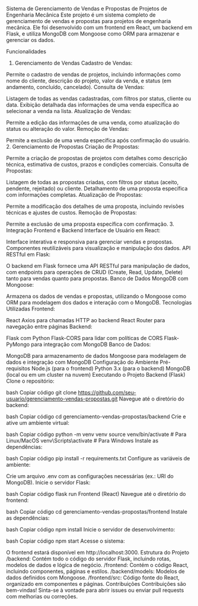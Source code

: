 Sistema de Gerenciamento de Vendas e Propostas de Projetos de Engenharia Mecânica
Este projeto é um sistema completo de gerenciamento de vendas e propostas para projetos de engenharia mecânica. Ele foi desenvolvido com um frontend em React, um backend em Flask, e utiliza MongoDB com Mongoose como ORM para armazenar e gerenciar os dados.

Funcionalidades
1. Gerenciamento de Vendas
Cadastro de Vendas:

Permite o cadastro de vendas de projetos, incluindo informações como nome do cliente, descrição do projeto, valor da venda, e status (em andamento, concluído, cancelado).
Consulta de Vendas:

Listagem de todas as vendas cadastradas, com filtros por status, cliente ou data.
Exibição detalhada das informações de uma venda específica ao selecionar a venda na lista.
Atualização de Vendas:

Permite a edição das informações de uma venda, como atualização do status ou alteração do valor.
Remoção de Vendas:

Permite a exclusão de uma venda específica após confirmação do usuário.
2. Gerenciamento de Propostas
Criação de Propostas:

Permite a criação de propostas de projetos com detalhes como descrição técnica, estimativa de custos, prazos e condições comerciais.
Consulta de Propostas:

Listagem de todas as propostas criadas, com filtros por status (aceito, pendente, rejeitado) ou cliente.
Detalhamento de uma proposta específica com informações completas.
Atualização de Propostas:

Permite a modificação dos detalhes de uma proposta, incluindo revisões técnicas e ajustes de custos.
Remoção de Propostas:

Permite a exclusão de uma proposta específica com confirmação.
3. Integração Frontend e Backend
Interface de Usuário em React:

Interface interativa e responsiva para gerenciar vendas e propostas.
Componentes reutilizáveis para visualização e manipulação dos dados.
API RESTful em Flask:

O backend em Flask fornece uma API RESTful para manipulação de dados, com endpoints para operações de CRUD (Create, Read, Update, Delete) tanto para vendas quanto para propostas.
Banco de Dados MongoDB com Mongoose:

Armazena os dados de vendas e propostas, utilizando o Mongoose como ORM para modelagem dos dados e interação com o MongoDB.
Tecnologias Utilizadas
Frontend:

React
Axios para chamadas HTTP ao backend
React Router para navegação entre páginas
Backend:

Flask com Python
Flask-CORS para lidar com políticas de CORS
Flask-PyMongo para integração com MongoDB
Banco de Dados:

MongoDB para armazenamento de dados
Mongoose para modelagem de dados e integração com MongoDB
Configuração do Ambiente
Pré-requisitos
Node.js (para o frontend)
Python 3.x (para o backend)
MongoDB (local ou em um cluster na nuvem)
Executando o Projeto
Backend (Flask)
Clone o repositório:

bash
Copiar código
git clone https://github.com/seu-usuario/gerenciamento-vendas-propostas.git
Navegue até o diretório do backend:

bash
Copiar código
cd gerenciamento-vendas-propostas/backend
Crie e ative um ambiente virtual:

bash
Copiar código
python -m venv venv
source venv/bin/activate  # Para Linux/MacOS
venv\Scripts\activate  # Para Windows
Instale as dependências:

bash
Copiar código
pip install -r requirements.txt
Configure as variáveis de ambiente:

Crie um arquivo .env com as configurações necessárias (ex.: URI do MongoDB).
Inicie o servidor Flask:

bash
Copiar código
flask run
Frontend (React)
Navegue até o diretório do frontend:

bash
Copiar código
cd gerenciamento-vendas-propostas/frontend
Instale as dependências:

bash
Copiar código
npm install
Inicie o servidor de desenvolvimento:

bash
Copiar código
npm start
Acesse o sistema:

O frontend estará disponível em http://localhost:3000.
Estrutura do Projeto
/backend: Contém todo o código do servidor Flask, incluindo rotas, modelos de dados e lógica de negócio.
/frontend: Contém o código React, incluindo componentes, páginas e estilos.
/backend/models: Modelos de dados definidos com Mongoose.
/frontend/src: Código fonte do React, organizado em componentes e páginas.
Contribuições
Contribuições são bem-vindas! Sinta-se à vontade para abrir issues ou enviar pull requests com melhorias ou correções.
